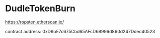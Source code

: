# DudleTokenBurn

https://ropsten.etherscan.io/

contract address: 0xD9bE7c675Cbd65AFcD68996d860d247Ddec40523
